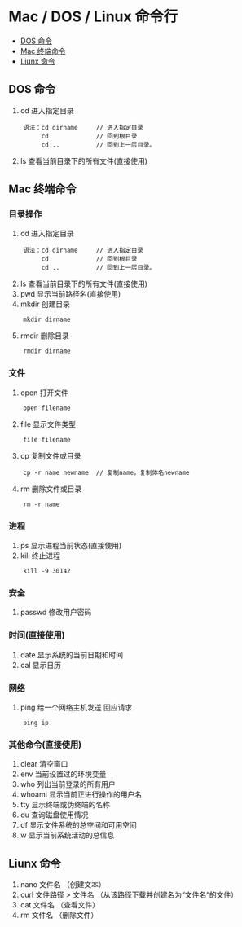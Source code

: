 # Mac / DOS / Linux 命令行

* [DOS 命令](#DOS-命令行)
* [Mac 终端命令](#Mac-终端命令)
* [Liunx 命令](#liunx-终端命令)


## DOS 命令
1. cd 进入指定目录
```
    语法：cd dirname     // 进入指定目录
         cd             // 回到根目录
         cd ..          // 回到上一层目录。
```
2. ls 查看当前目录下的所有文件(直接使用)


## Mac 终端命令

### 目录操作
1. cd 进入指定目录
```
    语法：cd dirname     // 进入指定目录
         cd             // 回到根目录
         cd ..          // 回到上一层目录。
```
2. ls 查看当前目录下的所有文件(直接使用)
3. pwd 显示当前路径名(直接使用)
4. mkdir 创建目录
```
    mkdir dirname
```
5. rmdir 删除目录
```
    rmdir dirname
```

### 文件
1. open 打开文件
```
    open filename
```
2. file 显示文件类型
```
    file filename
```
3. cp 复制文件或目录
```
    cp -r name newname  // 复制name，复制体名newname
```
4. rm 删除文件或目录
```
    rm -r name
```

### 进程
1. ps 显示进程当前状态(直接使用)
2. kill 终止进程
```
    kill -9 30142
```

### 安全
1. passwd 修改用户密码

### 时间(直接使用)
1. date 显示系统的当前日期和时间
2. cal 显示日历

### 网络
1. ping 给一个网络主机发送 回应请求
```
    ping ip
```

### 其他命令(直接使用)
1. clear 清空窗口
2. env 当前设置过的环境变量
3. who 列出当前登录的所有用户
4. whoami 显示当前正进行操作的用户名
5. tty 显示终端或伪终端的名称
6. du 查询磁盘使用情况
7. df 显示文件系统的总空间和可用空间
8. w 显示当前系统活动的总信息



## Liunx 命令
1. nano 文件名 （创建文本）
2. curl 文件路径 > 文件名 （从该路径下载并创建名为“文件名“的文件）
3. cat 文件名 （查看文件）
4. rm 文件名 （删除文件）
